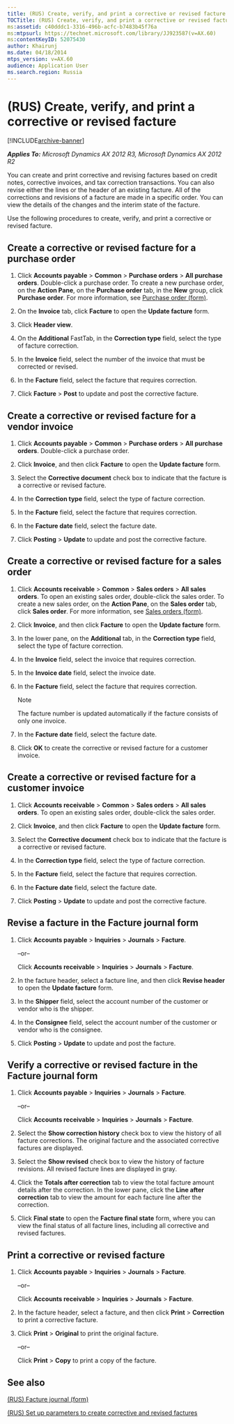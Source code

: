 ```yaml
---
title: (RUS) Create, verify, and print a corrective or revised facture
TOCTitle: (RUS) Create, verify, and print a corrective or revised facture
ms:assetid: c40dddc1-3316-496b-acfc-b7483b45f76a
ms:mtpsurl: https://technet.microsoft.com/library/JJ923587(v=AX.60)
ms:contentKeyID: 52075430
author: Khairunj
ms.date: 04/18/2014
mtps_version: v=AX.60
audience: Application User
ms.search.region: Russia
---
```


# (RUS) Create, verify, and print a corrective or revised facture 


[!INCLUDE[archive-banner](includes/archive-banner.md)]


_**Applies To:** Microsoft Dynamics AX 2012 R3, Microsoft Dynamics AX 2012 R2_

You can create and print corrective and revising factures based on credit notes, corrective invoices, and tax correction transactions. You can also revise either the lines or the header of an existing facture. All of the corrections and revisions of a facture are made in a specific order. You can view the details of the changes and the interim state of the facture.

Use the following procedures to create, verify, and print a corrective or revised facture.

## Create a corrective or revised facture for a purchase order

1.  Click **Accounts payable** \> **Common** \> **Purchase orders** \> **All purchase orders**. Double-click a purchase order. To create a new purchase order, on the **Action Pane**, on the **Purchase order** tab, in the **New** group, click **Purchase order**. For more information, see [Purchase order (form)](https://technet.microsoft.com/library/aa557983\(v=ax.60\)).

2.  On the **Invoice** tab, click **Facture** to open the **Update facture** form.

3.  Click **Header view**.

4.  On the **Additional** FastTab, in the **Correction type** field, select the type of facture correction.

5.  In the **Invoice** field, select the number of the invoice that must be corrected or revised.

6.  In the **Facture** field, select the facture that requires correction.

7.  Click **Facture** \> **Post** to update and post the corrective facture.

## Create a corrective or revised facture for a vendor invoice

1.  Click **Accounts payable** \> **Common** \> **Purchase orders** \> **All purchase orders**. Double-click a purchase order.

2.  Click **Invoice**, and then click **Facture** to open the **Update facture** form.

3.  Select the **Corrective document** check box to indicate that the facture is a corrective or revised facture.

4.  In the **Correction type** field, select the type of facture correction.

5.  In the **Facture** field, select the facture that requires correction.

6.  In the **Facture date** field, select the facture date.

7.  Click **Posting** \> **Update** to update and post the corrective facture.

## Create a corrective or revised facture for a sales order

1.  Click **Accounts receivable** \> **Common** \> **Sales orders** \> **All sales orders**. To open an existing sales order, double-click the sales order. To create a new sales order, on the **Action Pane**, on the **Sales order** tab, click **Sales order**. For more information, see [Sales orders (form)](https://technet.microsoft.com/library/aa585863\(v=ax.60\)).

2.  Click **Invoice**, and then click **Facture** to open the **Update facture** form.

3.  In the lower pane, on the **Additional** tab, in the **Correction type** field, select the type of facture correction.

4.  In the **Invoice** field, select the invoice that requires correction.

5.  In the **Invoice date** field, select the invoice date.

6.  In the **Facture** field, select the facture that requires correction.
    

    > [!NOTE]
    > <P>The facture number is updated automatically if the facture consists of only one invoice.</P>



7.  In the **Facture date** field, select the facture date.

8.  Click **OK** to create the corrective or revised facture for a customer invoice.

## Create a corrective or revised facture for a customer invoice

1.  Click **Accounts receivable** \> **Common** \> **Sales orders** \> **All sales orders**. To open an existing sales order, double-click the sales order.

2.  Click **Invoice**, and then click **Facture** to open the **Update facture** form.

3.  Select the **Corrective document** check box to indicate that the facture is a corrective or revised facture.

4.  In the **Correction type** field, select the type of facture correction.

5.  In the **Facture** field, select the facture that requires correction.

6.  In the **Facture date** field, select the facture date.

7.  Click **Posting** \> **Update** to update and post the corrective facture.

## Revise a facture in the Facture journal form

1.  Click **Accounts payable** \> **Inquiries** \> **Journals** \> **Facture**.
    
    –or–
    
    Click **Accounts receivable** \> **Inquiries** \> **Journals** \> **Facture**.

2.  In the facture header, select a facture line, and then click **Revise header** to open the **Update facture** form.

3.  In the **Shipper** field, select the account number of the customer or vendor who is the shipper.

4.  In the **Consignee** field, select the account number of the customer or vendor who is the consignee.

5.  Click **Posting** \> **Update** to update and post the facture.

## Verify a corrective or revised facture in the Facture journal form

1.  Click **Accounts payable** \> **Inquiries** \> **Journals** \> **Facture**.
    
    –or–
    
    Click **Accounts receivable** \> **Inquiries** \> **Journals** \> **Facture**.

2.  Select the **Show correction history** check box to view the history of all facture corrections. The original facture and the associated corrective factures are displayed.

3.  Select the **Show revised** check box to view the history of facture revisions. All revised facture lines are displayed in gray.

4.  Click the **Totals after correction** tab to view the total facture amount details after the correction. In the lower pane, click the **Line after correction** tab to view the amount for each facture line after the correction.

5.  Click **Final state** to open the **Facture final state** form, where you can view the final status of all facture lines, including all corrective and revised factures.

## Print a corrective or revised facture

1.  Click **Accounts payable** \> **Inquiries** \> **Journals** \> **Facture**.
    
    –or–
    
    Click **Accounts receivable** \> **Inquiries** \> **Journals** \> **Facture**.

2.  In the facture header, select a facture, and then click **Print** \> **Correction** to print a corrective facture.

3.  Click **Print** \> **Original** to print the original facture.
    
    –or–
    
    Click **Print** \> **Copy** to print a copy of the facture.

## See also

[(RUS) Facture journal (form)](https://technet.microsoft.com/library/jj923567\(v=ax.60\))

[(RUS) Set up parameters to create corrective and revised factures](rus-set-up-parameters-to-create-corrective-and-revised-factures.md)

  


